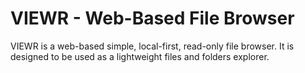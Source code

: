 # VIEWR - Web-Based File Browser

VIEWR is a web-based simple, local-first, read-only file browser. It is designed to be used as a lightweight files and folders explorer.